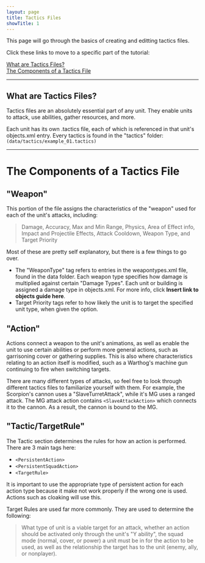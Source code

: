 ```yaml
---
layout: page
title: Tactics Files
showTitle: 1
---
```


This page will go through the basics of creating and editting tactics files. 

Click these links to move to a specific part of the tutorial:

[What are Tactics Files?](#WhatareTactics) <br>[The Components of a Tactics File](#ComponentsofTactics)

***

<a name="WhatareTactics"></a>
## What are Tactics Files?

Tactics files are an absolutely essential part of any unit. They enable units to attack, use abilities, gather resources, and more. 

Each unit has its own .tactics file, each of which is referenced in that unit's objects.xml entry. Every tactics is found in the "tactics" folder: 
  `(data/tactics/example_01.tactics)`


***

<a name="ComponentsofTactics"></a>
# The Components of a Tactics File
## "Weapon"
This portion of the file assigns the characteristics of the "weapon" used for each of the unit's attacks, including:

  > Damage, Accuracy, Max and Min Range, Physics, Area of Effect info, Impact and Projectile Effects, Attack Cooldown, Weapon Type, and Target Priority
  
Most of these are pretty self explanatory, but there is a few things to go over. 
  * The "WeaponType" tag  refers to entries in the weapontypes.xml file, found in the data folder. Each weapon type specifies how damage is multiplied against certain "Damage Types". Each unit or building is assigned a damage type in objects.xml. For more info, click **Insert link to objects guide here**.
  * Target Priority tags refer to how likely the unit is to target the specified unit type, when given the option. 
  
## "Action"
Actions connect a weapon to the unit's animations, as well as enable the unit to use certain abilities or perform more general actions, such as garrisoning cover or gathering supplies. This is also where characteristics relating to an action itself is modified, such as a Warthog's machine gun continuing to fire when switching targets.

There are many different types of attacks, so feel free to look through different tactics files to familiarize yourself with them. For example, the Scorpion's cannon uses a "SlaveTurretAttack", while it's MG uses a ranged attack. The MG attack action contains `<SlaveAttackAction>` which connects it to the cannon. As a result, the cannon is bound to the MG.

## "Tactic/TargetRule"
The Tactic section determines the rules for how an action is performed. There are 3 main tags here:
  * `<PersistentAction>`
  * `<PersistentSquadAction>`
  * `<TargetRule>`
  
It is important to use the appropriate type of persistent action for each action type because it make not work properly if the wrong one is used. Actions such as cloaking will use this.

Target Rules are used far more commonly. They are used to determine the following:
> What type of unit is a viable target for an attack, whether an action should be activated only through the unit's "Y ability", the squad mode (normal, cover, or power) a unit must be in for the action to be used, as well as the relationship the target has to the unit (enemy, ally, or nonplayer).
